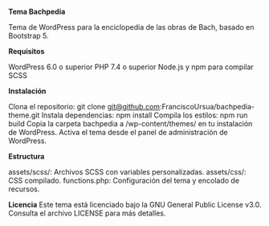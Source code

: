 **Tema Bachpedia**

Tema de WordPress para la enciclopedia de las obras de Bach, basado en Bootstrap 5.

**Requisitos**

WordPress 6.0 o superior
PHP 7.4 o superior
Node.js y npm para compilar SCSS

**Instalación**

Clona el repositorio: git clone git@github.com:FranciscoUrsua/bachpedia-theme.git
Instala dependencias: npm install
Compila los estilos: npm run build
Copia la carpeta bachpedia a /wp-content/themes/ en tu instalación de WordPress.
Activa el tema desde el panel de administración de WordPress.

**Estructura**

assets/scss/: Archivos SCSS con variables personalizadas.
assets/css/: CSS compilado.
functions.php: Configuración del tema y encolado de recursos.

**Licencia**
Este tema está licenciado bajo la GNU General Public License v3.0. Consulta el archivo LICENSE para más detalles.
